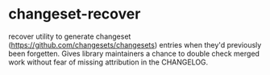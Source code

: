 # changeset-recover

recover utility to generate changeset (https://github.com/changesets/changesets) entries when they'd previously been forgetten. Gives library maintainers a chance to double check merged work without fear of missing attribution in the CHANGELOG.
